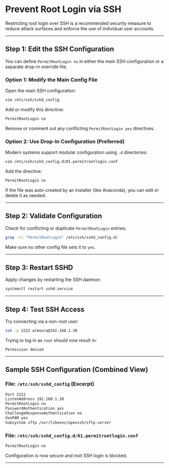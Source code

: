 
# Prevent Root Login via SSH

Restricting root login over SSH is a recommended security measure to reduce attack surfaces and enforce the use of individual user accounts.

---

## Step 1: Edit the SSH Configuration

You can define `PermitRootLogin no` in either the main SSH configuration or a separate drop-in override file.

### Option 1: Modify the Main Config File

Open the main SSH configuration:

```bash
vim /etc/ssh/sshd_config
```

Add or modify this directive:

```bash
PermitRootLogin no
```

Remove or comment out any conflicting `PermitRootLogin yes` directives.

### Option 2: Use Drop-In Configuration (Preferred)

Modern systems support modular configuration using `.d` directories:

```bash
vim /etc/ssh/sshd_config.d/01.permitrootlogin.conf
```

Add the directive:

```bash
PermitRootLogin no
```

If the file was auto-created by an installer (like Anaconda), you can edit or delete it as needed.

---

## Step 2: Validate Configuration

Check for conflicting or duplicate `PermitRootLogin` entries:

```bash
grep -ri "PermitRootLogin" /etc/ssh/sshd_config.d/
```

Make sure no other config file sets it to `yes`.

---

## Step 3: Restart SSHD

Apply changes by restarting the SSH daemon:

```bash
systemctl restart sshd.service
```

---

## Step 4: Test SSH Access

Try connecting via a non-root user:

```bash
ssh -p 2222 armoura@192.168.1.38
```

Trying to log in as `root` should now result in:

```
Permission denied
```

---

## Sample SSH Configuration (Combined View)

### File: `/etc/ssh/sshd_config` (Excerpt)

```bash
Port 2222
ListenAddress 192.168.1.38
PermitRootLogin no
PasswordAuthentication yes
ChallengeResponseAuthentication no
UsePAM yes
Subsystem sftp /usr/libexec/openssh/sftp-server
```

### File: `/etc/ssh/sshd_config.d/01.permitrootlogin.conf`

```bash
PermitRootLogin no
```

Configuration is now secure and root SSH login is blocked.

---
